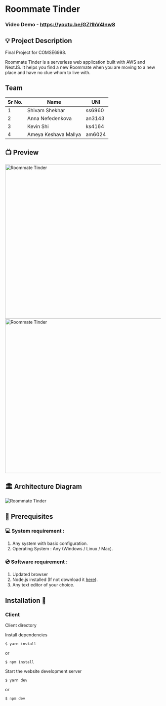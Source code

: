 # Roommate Tinder

### Video Demo - https://youtu.be/GZI1hV4lnw8

## 💡 Project Description

Final Project for COMSE6998.

Roommate Tinder is a serverless web application built with AWS and NextJS. It helps you find a new Roommate when you are moving to a new place and have no clue whom to live with.

## Team

| Sr No. | Name                 | UNI    |
| ------ | -------------------- | ------ |
| 1      | Shivam Shekhar       | ss6960 |
| 2      | Anna Nefedenkova     | an3143 |
| 3      | Kevin Shi            | ks4164 |
| 4      | Ameya Keshava Mallya | am6024 |

## 📺 Preview

<img src="https://github.com/shvam0000/Roommate-Tinder/blob/main/frontend/utils/images/1.png" alt="Roommate Tinder" height="500" width="1000">

<img src="https://github.com/shvam0000/Roommate-Tinder/blob/main/frontend/utils/images/2.png" alt="Roommate Tinder" height="500" width="1000">

## 🏛️ Architecture Diagram

![Roommate Tinder](https://github.com/shvam0000/Roommate-Tinder/assets/60486289/ed292154-6a00-4366-8071-74922ca23901)

## 📌 Prerequisites

### 💻 System requirement :

1. Any system with basic configuration.
2. Operating System : Any (Windows / Linux / Mac).

### 💿 Software requirement :

1. Updated browser
2. Node.js installed (If not download it [here](https://nodejs.org/en/download/)).
3. Any text editor of your choice.

## Installation 🔧

### Client

Client directory

Install dependencies

```
$ yarn install
```

or

```
$ npm install
```

Start the website development server

```
$ yarn dev
```

or

```
$ npm dev
```
